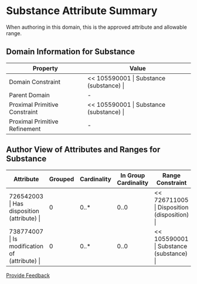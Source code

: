 # Substance Attribute Summary

When authoring in this domain, this is the approved attribute and allowable range.

## Domain Information for Substance

| Property                      | Value                                    |
| ----------------------------- | ---------------------------------------- |
| Domain Constraint             | << 105590001 \| Substance (substance) \| |
| Parent Domain                 | -                                        |
| Proximal Primitive Constraint | << 105590001 \| Substance (substance) \| |
| Proximal Primitive Refinement | -                                        |

## Author View of Attributes and Ranges for Substance

<table><thead><tr><th width="338.484375">Attribute</th><th width="102.62890625">Grouped</th><th width="127.26171875">Cardinality</th><th width="189.9375">In Group Cardinality</th><th width="344.24609375">Range Constraint</th></tr></thead><tbody><tr><td>726542003 | Has disposition (attribute) |</td><td>0</td><td>0..*</td><td>0..0</td><td>&#x3C;&#x3C; 726711005 | Disposition (disposition) |</td></tr><tr><td>738774007 | Is modification of (attribute) |</td><td>0</td><td>0..*</td><td>0..0</td><td>&#x3C;&#x3C; 105590001 | Substance (substance) |</td></tr></tbody></table>






<a href="https://docs.google.com/forms/d/e/1FAIpQLScTmbZIf0UEQwYDkY27EEWBkaiYkHSbR0_9DmFrMLXoQLyL7Q/viewform?usp=pp_url&entry.1767247133=SCT+Editorial+Guide&entry.670899847=Substance%20Attribute%20Summary" class="button primary">Provide Feedback</a>
